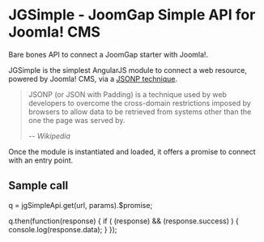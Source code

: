 # JGSimple - JoomGap Simple API for Joomla! CMS

Bare bones API to connect a JoomGap starter with Joomla!.

JGSimple is the simplest AngularJS module to connect a web resource, powered by Joomla! CMS, via a [JSONP technique](https://en.wikipedia.org/wiki/JSONP).

> JSONP (or JSON with Padding) is a technique used by web developers to overcome the cross-domain restrictions imposed by browsers to allow data to be retrieved from systems other than the one the page was served by.
>
> -- <cite>Wikipedia</cite>

Once the module is instantiated and loaded, it offers a promise to connect with an entry point.

## Sample call

  q = jgSimpleApi.get(url, params).$promise;
  
  q.then(function(response) {
    if ( (response) && (response.success) ) {
      console.log(response.data);
    }
  });
